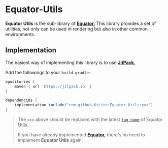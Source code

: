 # Equator-Utils

**Equator Utils** is the sub-library of **[Equator.](https://github.com/KrLite/Equator)**
This library provides a set of utilities, not only can be used in rendering but also in other common environments.

## Implementation

The easiest way of implementing this library is to use **[JitPack.](https://jitpack.io/#KrLite/Equator-Utils)**

Add the followings to your `build.gradle:`

```groovy
epositories {
	maven { url 'https://jitpack.io' }
}

dependencies {
	implementation include("com.github.KrLite:Equator-Utils:xxx")
}
```

> The `xxx` above should be replaced with the latest [`tag name`](https://github.com/KrLite/Equator-Utils/tags) of Equator Utils.
>
> If you have already implemented **[Equator,](https://github.com/KrLite/Equator)** there's no need to implement **Equator Utils** again.
